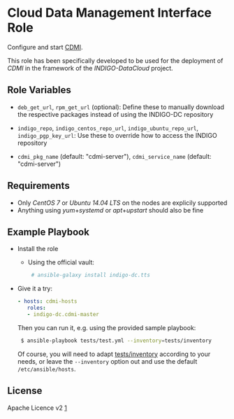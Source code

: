 Cloud Data Management Interface Role
====================================

Configure and start [CDMI](https://github.com/indigo-dc/CDMI).

This role has been specifically developed to be used for the deployment of *CDMI* in the framework of the *INDIGO-DataCloud* project.

Role Variables
--------------
 - `deb_get_url`, `rpm_get_url` (optional): Define these to manually download
   the respective packages instead of using the INDIGO-DC repository

 - `indigo_repo`, `indigo_centos_repo_url`, `indigo_ubuntu_repo_url`,
   `indigo_pgp_key_url`: Use these to override how to access the INDIGO repository

 - `cdmi_pkg_name` (default: "cdmi-server"), `cdmi_service_name` (default: "cdmi-server")

Requirements
------------
- Only *CentOS 7* or *Ubuntu 14.04 LTS* on the nodes are explicily supported
 - Anything using *yum*+*systemd* or *apt*+*upstart* should also be fine

Example Playbook
----------------

 - Install the role
   - Using the official vault:

     ```sh
      # ansible-galaxy install indigo-dc.tts
     ```
 - Give it a try:

   ```yaml
   - hosts: cdmi-hosts
      roles:
      - indigo-dc.cdmi-master
   ```

   Then you can run it, e.g. using the provided sample playbook:

   ```sh
    $ ansible-playbook tests/test.yml --inventory=tests/inventory
   ```
   Of course, you will need to adapt
   [tests/inventory](https://github.com/indigo-dc/ansible-role-cdmi-master/tree/master/tests/inventory)
   according to your needs, or leave the `--inventory` option out and use the default `/etc/ansible/hosts`.

License
-------

Apache Licence v2 [1]

[1]: http://www.apache.org/licenses/LICENSE-2.0
